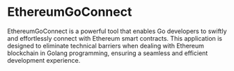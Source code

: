 # EthereumGoConnect
EthereumGoConnect is a powerful tool that enables Go developers to swiftly and effortlessly connect with Ethereum smart contracts. This application is designed to eliminate technical barriers when dealing with Ethereum blockchain in Golang programming, ensuring a seamless and efficient development experience.
